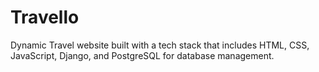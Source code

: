 # Travello
Dynamic Travel website built with a tech stack that includes HTML, CSS, JavaScript, Django, and PostgreSQL for database management.